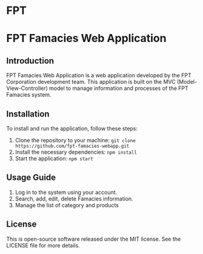 # FPT
# FPT Famacies Web Application

## Introduction
FPT Famacies Web Application is a web application developed by the FPT Corporation development team. This application is built on the MVC (Model-View-Controller) model to manage information and processes of the FPT Famacies system.

## Installation
To install and run the application, follow these steps:
1. Clone the repository to your machine: `git clone https://github.com/fpt-famacies-webapp.git`
2. Install the necessary dependencies: `npm install`
3. Start the application: `npm start`

## Usage Guide
1. Log in to the system using your account.
2. Search, add, edit, delete Famacies information.
3. Manage the list of category and products



## License
This is open-source software released under the MIT license. See the LICENSE file for more details.
